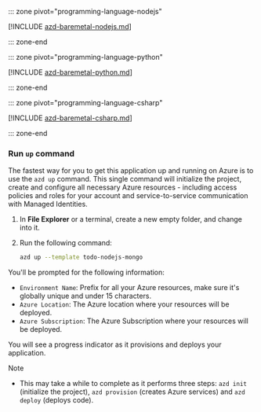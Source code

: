 ::: zone pivot="programming-language-nodejs"

[!INCLUDE [azd-baremetal-nodejs.md](azd-baremetal-nodejs.md)]

::: zone-end

::: zone pivot="programming-language-python"

[!INCLUDE [azd-baremetal-python.md](azd-baremetal-python.md)]

::: zone-end

::: zone pivot="programming-language-csharp"

[!INCLUDE [azd-baremetal-csharp.md](azd-baremetal-csharp.md)]

::: zone-end

### Run `up` command

The fastest way for you to get this application up and running on Azure is to use the `azd up` command. This single command will initialize the project, create and configure all necessary Azure resources - including access policies and roles for your account and service-to-service communication with Managed Identities.

1. In **File Explorer** or a terminal, create a new empty folder, and change into it. 
1. Run the following command:

    ```bash
    azd up --template todo-nodejs-mongo
    ```

You'll be prompted for the following information:

- `Environment Name`: Prefix for all your Azure resources, make sure it's globally unique and under 15 characters.
- `Azure Location`: The Azure location where your resources will be deployed.
- `Azure Subscription`: The Azure Subscription where your resources will be deployed.

You will see a progress indicator as it provisions and deploys your application.

> [!NOTE] 
> * This may take a while to complete as it performs three steps: `azd init` (initialize the project), `azd provision` (creates Azure services) and `azd deploy` (deploys code). 